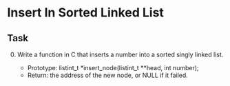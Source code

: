 # Insert In Sorted Linked List

## Task
0) Write a function in C that inserts a number into a sorted singly linked list.

	* Prototype: listint_t *insert_node(listint_t **head, int number);
	* Return: the address of the new node, or NULL if it failed.
